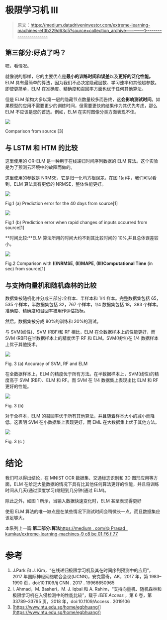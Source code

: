# 极限学习机 III

> 原文：<https://medium.datadriveninvestor.com/extreme-learning-machines-ef3b229d63c5?source=collection_archive---------1----------------------->

## 第三部分:好点了吗？

嗯，看情况。

就像说的那样，它的主要优点是**最小的训练时间和误差**以及**更好的泛化性能。** ELM 具有最简单的算法，因为我们不必决定隐藏层数、学习速率和其他超参数。即使更简单，ELM 在准确度、精确度和召回率方面也优于任何其他算法。

但是 ELM 架构大多以第一层的隐藏节点数量较多而告终，这**会影响测试时间**。如果模型的应用不需要更少的训练时间，但需要更快的结果作为其优先考虑，那么 ELM 不应该是您的首选。例如，ELM 在实时图像分类方面表现不佳。

![](img/a82c0bf57915741b2f0f60d8c850bb1c.png)

Comparison from source [3]

## 与 LSTM 和 HTM 的比较

这里使用的 OR-ELM 是一种用于在线递归时间序列数据的 ELM 算法。这个实验是为了预测云环境中的故障而做的。

这里使用的参数是 NRMSE，它是归一化均方根误差。在图 1(a)中，我们可以看到，ELM 算法具有更低的 NRMSE，整体性能更好。

![](img/7899bcd02f23863dad7b7839bac9a4fa.png)

Fig.1 (a) Prediction error for the 40 days from source[1]

![](img/571fb75f7752b81edfe3ed1f7c13d9e9.png)

Fig.1 (b) Prediction error when rapid changes of inputs occurred from source[1]

**时间比较:**ELM 算法所用的时间大约不到其比较时间的 10%,并且总体误差较小。

![](img/28f613b0618f9ed5b8d8e6d0ece6e6ec.png)

Fig.2 Comparison with **(I)NRMSE**, **(II)MAPE**, **(III)Computational Time** (in sec) from source[1]

## 与支持向量机和随机森林的比较

数据集被随机化并分成三部分:全样本、半样本和 1/4 样本。完整数据集包括 65，535 个样本，半数据集包括 32，767 个样本，1/4 数据集包括 18，383 个样本。准确度、精确度和召回率被用作评估指标。

然后，数据集被分成 80%的训练和 20%的测试。

与 SVM(线性)、SVM (RBF)和 RF 相比，ELM 在全数据样本上的性能更好，而 SVM (RBF)在半数据样本上的精度优于 RF 和 ELM。SVM(线性)在 1/4 数据样本上优于其他技术。

![](img/d2f9968bd64f45373dc4ba7ec67262ef.png)

Fig. 3 (a) Accuracy of SVM, RF and ELM

在全数据样本上，ELM 的精度优于所有方法。在半数据样本上，SVM(线性)的精度高于 SVM (RBF)、ELM 和 RF。而 SVM 在 1/4 数据集上表现出比 ELM 和 RF 更好的性能。

![](img/48cde61b909146f928b4559b3cb5015d.png)

Fig. 3 (b)

对于全样本，ELM 的召回率优于所有其他算法，并且随着样本大小的减小而降低。这表明 SVM 在小数据集上表现更好，而 EML 在大数据集上优于其他方法。

![](img/2a5832f079e15e8f6481da9b3a9ec2de.png)

Fig. 3 (c )

# 结论

我们可以得出结论，在 MNIST OCR 数据集、交通标志识别和 3D 图形应用等方面，ELM 在给定大量数据的情况下具有比其他任何算法更好的性能，并且将训练时间从几天(通过深度学习)缩短到几分钟(通过 ELM)。

除此之外，如图 1 所示，当输入数据快速变化时，ELM 甚至表现得更好

使用 ELM 算法的唯一缺点是在某些情况下测试时间会稍微长一点，而且数据集应该足够大。

本系列上一篇:**第二部分:算法**[https://medium . com/@ Prasad . kumkar/extreme-learning-machines-9 c8 be 01 F6 f 77](https://medium.com/@prasad.kumkar/extreme-learning-machines-9c8be01f6f77)

# 参考

1.  J.Park 和 J. Kim，“在线递归极限学习机及其在时间序列预测中的应用”，2017 年国际神经网络联合会议(IJCNN)，安克雷奇，AK，2017 年，第 1983–1990 页，doi:10.1109/ij CNN . 2017 . 19966650965
2.  I. Ahmad，M. Basheri，M. J. Iqbal 和 A. Rahim，“支持向量机、随机森林和极限学习机在入侵检测中的性能比较”，载于 *IEEE Access* ，第 6 卷，第 33789–33795 页，2018 年，doi:10.1109/Access . 2019106
3.  [https://www.ntu.edu.sg/home/egbhuang/](https://www.ntu.edu.sg/home/egbhuang/)